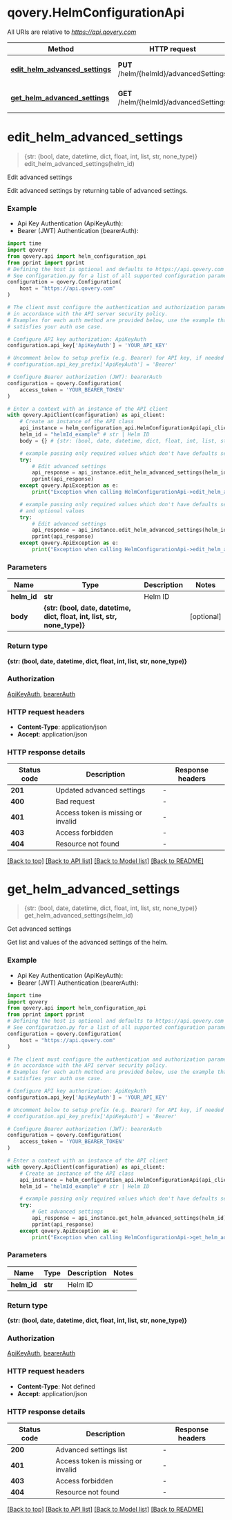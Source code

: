 # qovery.HelmConfigurationApi

All URIs are relative to *https://api.qovery.com*

Method | HTTP request | Description
------------- | ------------- | -------------
[**edit_helm_advanced_settings**](HelmConfigurationApi.md#edit_helm_advanced_settings) | **PUT** /helm/{helmId}/advancedSettings | Edit advanced settings
[**get_helm_advanced_settings**](HelmConfigurationApi.md#get_helm_advanced_settings) | **GET** /helm/{helmId}/advancedSettings | Get advanced settings


# **edit_helm_advanced_settings**
> {str: (bool, date, datetime, dict, float, int, list, str, none_type)} edit_helm_advanced_settings(helm_id)

Edit advanced settings

Edit advanced settings by returning table of advanced settings.

### Example

* Api Key Authentication (ApiKeyAuth):
* Bearer (JWT) Authentication (bearerAuth):

```python
import time
import qovery
from qovery.api import helm_configuration_api
from pprint import pprint
# Defining the host is optional and defaults to https://api.qovery.com
# See configuration.py for a list of all supported configuration parameters.
configuration = qovery.Configuration(
    host = "https://api.qovery.com"
)

# The client must configure the authentication and authorization parameters
# in accordance with the API server security policy.
# Examples for each auth method are provided below, use the example that
# satisfies your auth use case.

# Configure API key authorization: ApiKeyAuth
configuration.api_key['ApiKeyAuth'] = 'YOUR_API_KEY'

# Uncomment below to setup prefix (e.g. Bearer) for API key, if needed
# configuration.api_key_prefix['ApiKeyAuth'] = 'Bearer'

# Configure Bearer authorization (JWT): bearerAuth
configuration = qovery.Configuration(
    access_token = 'YOUR_BEARER_TOKEN'
)

# Enter a context with an instance of the API client
with qovery.ApiClient(configuration) as api_client:
    # Create an instance of the API class
    api_instance = helm_configuration_api.HelmConfigurationApi(api_client)
    helm_id = "helmId_example" # str | Helm ID
    body = {} # {str: (bool, date, datetime, dict, float, int, list, str, none_type)} |  (optional)

    # example passing only required values which don't have defaults set
    try:
        # Edit advanced settings
        api_response = api_instance.edit_helm_advanced_settings(helm_id)
        pprint(api_response)
    except qovery.ApiException as e:
        print("Exception when calling HelmConfigurationApi->edit_helm_advanced_settings: %s\n" % e)

    # example passing only required values which don't have defaults set
    # and optional values
    try:
        # Edit advanced settings
        api_response = api_instance.edit_helm_advanced_settings(helm_id, body=body)
        pprint(api_response)
    except qovery.ApiException as e:
        print("Exception when calling HelmConfigurationApi->edit_helm_advanced_settings: %s\n" % e)
```


### Parameters

Name | Type | Description  | Notes
------------- | ------------- | ------------- | -------------
 **helm_id** | **str**| Helm ID |
 **body** | **{str: (bool, date, datetime, dict, float, int, list, str, none_type)}**|  | [optional]

### Return type

**{str: (bool, date, datetime, dict, float, int, list, str, none_type)}**

### Authorization

[ApiKeyAuth](../README.md#ApiKeyAuth), [bearerAuth](../README.md#bearerAuth)

### HTTP request headers

 - **Content-Type**: application/json
 - **Accept**: application/json


### HTTP response details

| Status code | Description | Response headers |
|-------------|-------------|------------------|
**201** | Updated advanced settings |  -  |
**400** | Bad request |  -  |
**401** | Access token is missing or invalid |  -  |
**403** | Access forbidden |  -  |
**404** | Resource not found |  -  |

[[Back to top]](#) [[Back to API list]](../README.md#documentation-for-api-endpoints) [[Back to Model list]](../README.md#documentation-for-models) [[Back to README]](../README.md)

# **get_helm_advanced_settings**
> {str: (bool, date, datetime, dict, float, int, list, str, none_type)} get_helm_advanced_settings(helm_id)

Get advanced settings

Get list and values of the advanced settings of the helm.

### Example

* Api Key Authentication (ApiKeyAuth):
* Bearer (JWT) Authentication (bearerAuth):

```python
import time
import qovery
from qovery.api import helm_configuration_api
from pprint import pprint
# Defining the host is optional and defaults to https://api.qovery.com
# See configuration.py for a list of all supported configuration parameters.
configuration = qovery.Configuration(
    host = "https://api.qovery.com"
)

# The client must configure the authentication and authorization parameters
# in accordance with the API server security policy.
# Examples for each auth method are provided below, use the example that
# satisfies your auth use case.

# Configure API key authorization: ApiKeyAuth
configuration.api_key['ApiKeyAuth'] = 'YOUR_API_KEY'

# Uncomment below to setup prefix (e.g. Bearer) for API key, if needed
# configuration.api_key_prefix['ApiKeyAuth'] = 'Bearer'

# Configure Bearer authorization (JWT): bearerAuth
configuration = qovery.Configuration(
    access_token = 'YOUR_BEARER_TOKEN'
)

# Enter a context with an instance of the API client
with qovery.ApiClient(configuration) as api_client:
    # Create an instance of the API class
    api_instance = helm_configuration_api.HelmConfigurationApi(api_client)
    helm_id = "helmId_example" # str | Helm ID

    # example passing only required values which don't have defaults set
    try:
        # Get advanced settings
        api_response = api_instance.get_helm_advanced_settings(helm_id)
        pprint(api_response)
    except qovery.ApiException as e:
        print("Exception when calling HelmConfigurationApi->get_helm_advanced_settings: %s\n" % e)
```


### Parameters

Name | Type | Description  | Notes
------------- | ------------- | ------------- | -------------
 **helm_id** | **str**| Helm ID |

### Return type

**{str: (bool, date, datetime, dict, float, int, list, str, none_type)}**

### Authorization

[ApiKeyAuth](../README.md#ApiKeyAuth), [bearerAuth](../README.md#bearerAuth)

### HTTP request headers

 - **Content-Type**: Not defined
 - **Accept**: application/json


### HTTP response details

| Status code | Description | Response headers |
|-------------|-------------|------------------|
**200** | Advanced settings list |  -  |
**401** | Access token is missing or invalid |  -  |
**403** | Access forbidden |  -  |
**404** | Resource not found |  -  |

[[Back to top]](#) [[Back to API list]](../README.md#documentation-for-api-endpoints) [[Back to Model list]](../README.md#documentation-for-models) [[Back to README]](../README.md)

